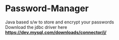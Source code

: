 # Password-Manager
Java based s/w to store and encrypt your passwords<br>
Download the jdbc driver here <b>https://dev.mysql.com/downloads/connector/j/</b>
